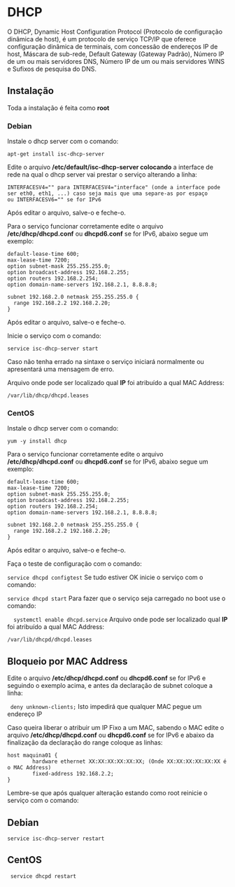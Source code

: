 # DHCP
O DHCP, Dynamic Host Configuration Protocol (Protocolo de configuração dinâmica de host), é um protocolo de serviço TCP/IP que oferece configuração dinâmica de terminais, com concessão de endereços IP de host, Máscara de sub-rede, Default Gateway (Gateway Padrão), Número IP de um ou mais servidores DNS, Número IP de um ou mais servidores WINS e Sufixos de pesquisa do DNS.

## Instalação
Toda a instalação é feita como **root**

### Debian
Instale o dhcp server com o comando:

`apt-get install isc-dhcp-server`

Edite o arquivo **/etc/default/isc-dhcp-server colocando** a interface de rede na qual o dhcp server vai prestar o serviço alterando a linha:

```
INTERFACESV4="" para INTERFACESV4="interface" (onde a interface pode ser eth0, eth1, ...) caso seja mais que uma separe-as por espaço
ou INTERFACESV6="" se for IPv6
```

Após editar o arquivo, salve-o e feche-o.

Para o serviço funcionar corretamente edite o arquivo **/etc/dhcp/dhcpd.conf** ou **dhcpd6.conf** se for IPv6, abaixo segue um exemplo:

```
default-lease-time 600;
max-lease-time 7200;
option subnet-mask 255.255.255.0;
option broadcast-address 192.168.2.255;
option routers 192.168.2.254;
option domain-name-servers 192.168.2.1, 8.8.8.8;

subnet 192.168.2.0 netmask 255.255.255.0 {
  range 192.168.2.2 192.168.2.20;
}
```

Após editar o arquivo, salve-o e feche-o.

Inicie o serviço com o comando:

`service isc-dhcp-server start`

Caso não tenha errado na sintaxe o serviço iniciará normalmente ou apresentará uma mensagem de erro.

Arquivo onde pode ser localizado qual **IP** foi atribuído a qual MAC Address:

`/var/lib/dhcp/dhcpd.leases`

### CentOS
Instale o dhcp server com o comando:

`yum -y install dhcp`

Para o serviço funcionar corretamente edite o arquivo **/etc/dhcp/dhcpd.conf** ou **dhcpd6.conf** se for IPv6, abaixo segue um exemplo:

```
default-lease-time 600;
max-lease-time 7200;
option subnet-mask 255.255.255.0;
option broadcast-address 192.168.2.255;
option routers 192.168.2.254;
option domain-name-servers 192.168.2.1, 8.8.8.8;

subnet 192.168.2.0 netmask 255.255.255.0 {
  range 192.168.2.2 192.168.2.20;
}
```

Após editar o arquivo, salve-o e feche-o.

Faça o teste de configuração com o comando:

`service dhcpd configtest`
Se tudo estiver OK inicie o serviço com o comando:

`service dhcpd start`
Para fazer que o serviço seja carregado no boot use o comando:

`  systemctl enable dhcpd.service`
Arquivo onde pode ser localizado qual **IP** foi atribuído a qual MAC Address:

`/var/lib/dhcpd/dhcpd.leases`

## Bloqueio por MAC Address

Edite o arquivo **/etc/dhcp/dhcpd.conf** ou **dhcpd6.conf** se for IPv6 e seguindo o exemplo acima, e antes da declaração de subnet coloque a linha:

` deny unknown-clients;`
Isto impedirá que qualquer MAC pegue um endereço IP

Caso queira liberar o atribuir um IP Fixo a um MAC, sabendo o MAC edite o arquivo **/etc/dhcp/dhcpd.conf** ou **dhcpd6.conf** se for IPv6 e abaixo da finalização da declaração do range coloque as linhas:

```
host maquina01 {
        hardware ethernet XX:XX:XX:XX:XX:XX; (Onde XX:XX:XX:XX:XX:XX é o MAC Address)
        fixed-address 192.168.2.2;
}
```

Lembre-se que após qualquer alteração estando como root reinicie o serviço com o comando:

## Debian

`service isc-dhcp-server restart`

## CentOS

` service dhcpd restart`